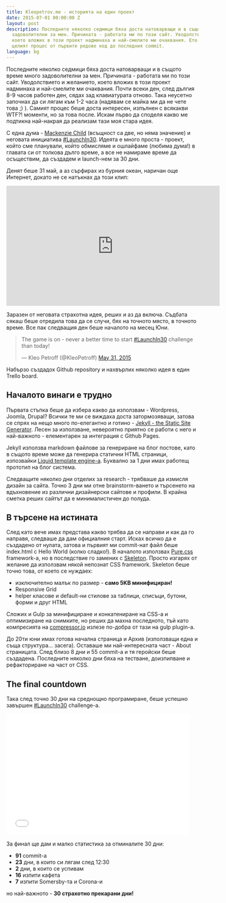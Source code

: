 ```yaml
---
title: Kleopetrov.me - историята на един проект
date: 2015-07-01 00:00:00 Z
layout: post
description: Последните няколко седмици бяха доста натоварващи и в същото време много
  задоволителни за мен. Причината - работата ми по този сайт. Уводолствието и желанието,
  което вложих в този проект надминаха и най-смелите ми очаквания. Ето как протече
  целият процес от първите редове код до последния commit.
language: bg
---
```


Последните няколко седмици бяха доста натоварващи и в същото време много задоволителни за мен. Причината - работата ми по този сайт. Уводолствието и желанието, което вложих в този проект надминаха и най-смелите ми очаквания. Почти всеки ден, след дългия 8-9 часов работен ден, сядах зад клавиатурата отново. Така неусетно започнах да си лягам към 1-2 часа (надявам се майка ми да не чете това ;) ). Самият процес беше доста интересен, изпълнен с всякакви WTF?! моменти, но за това после. Искам първо да споделя какво ме подтикна най-накрая да реализам тази моя стара идея.

С една дума - [Mackenzie Child](http://mackenziechild.me) (всъщност са две, но няма значение) и неговата инициатива  [#LaunchIn30](https://twitter.com/hashtag/LaunchIn30). Идеята е много проста - проект, който сме планували, който обмисляме и ошлайфаме (любима дума!) в главата си от толкова дълго време, а все не намираме време да осъществим, да създадем и launch-нем за 30 дни. 

Денят беше 31 май, а аз сърфирах из бурния океан, наричан още Интернет, докато не се натъкнах да този клип:


<iframe width="560" height="315" src="https://www.youtube.com/embed/hwSkyishkjI" frameborder="0" allowfullscreen></iframe>

Заразен от неговата страхотна идея, реших и аз да включа. Съдбата сякаш беше отредила това да се случи, бях на точното място, в точното време. Все пак следващия ден беше началото на месец Юни.

<blockquote class="twitter-tweet" lang="en"><p lang="en" dir="ltr">The game is on - never a better time to start <a href="https://twitter.com/hashtag/LaunchIn30?src=hash">#LaunchIn30</a> challenge than today!</p>&mdash; Kleo Petroff (@KleoPetroff) <a href="https://twitter.com/KleoPetroff/status/605067082661818370">May 31, 2015</a></blockquote>
<script async src="//platform.twitter.com/widgets.js" charset="utf-8"></script>

Набързо създадох Github repository и нахвърлих няколко идея в един Trello board. 

## Началото винаги е трудно
Първата стъпка беше да избера какво да използвам - Wordpress, Joomla, Drupal? Всички те ми се виждаха доста затормозяващи, затова се спрях на нещо много по-елегантно и готино - [Jekyll - the Static Site Generator](http://jekyllrb.com/). Лесен за използване, невероятно приятно се работи с него и най-важното - елементарен за интеграция с Github Pages. 

Jekyll използва markdown файлове за генериране на блог постове, като в същото време може да генерира статични HTML страници, изпозвайки [Liquid template engine-a](https://github.com/Shopify/liquid/wiki). Буквално за 1 дни имах работещ прототип на блог система. 

Следващите няколко дни отделих за research - трябваше да измисля дизайн за сайта. Точно 3 дни ми отне brainstorm-ването и търсенето на вдъхновение из различни дизайнерски сайтове и профили.  В крайна сметка реших сайтът да е минималистичен до полуда. 

## В търсене на истината 

След като вече имах представа какво трябва да се направи и как да го направя, следваше да дам официалния старт. Исках всичко да е създадено от нулата, затова и първият ми commit-нат файл беше index.html с Hello World (колко сладко!). 
В началото използвах [Pure.css](purecss.io) framework-a, но в последствие го замених с [Skeleton](getskeleton.com). Просто изгарях от желание да използвам някой непознат CSS framework. Skeleton беше точно това, от което се нуждаех: 

 - изключително малък по размер - **само 5KB минифициран!**
 - Responsive Grid
 - helper класове и default-ни стилове за таблици, списъци, бутони, форми и друг HTML

Сложих и Gulp за минифициране и конкатениране на CSS-a и оптимизиране на снимките, но реших да махна последното, тъй като компресията на [compressor.io](http://compressor.io) излезе по-добра от тази на gulp plugin-a.

До 20ти юни имах готовa начална страница и Архив (използващи една и съща структура... засега). Оставаше ми най-интересната част - About страницата. След близо 8 дни и 55 commit-a и тя геройски беше създадена. Последните няколко дни бяха на тестване, доизпипване и рефакториране на част от CSS. 

## The final countdown
Така след точно 30 дни на среднощно програмиране, беше успешно завършен [#LaunchIn30](https://twitter.com/hashtag/LaunchIn30) challenge-a. 

<iframe src="//giphy.com/embed/IjmMzurYulKEw?html5=true" width="480" height="318" frameBorder="0" webkitAllowFullScreen mozallowfullscreen allowFullScreen></iframe>

За финал ще дам и малко статистика за отминалите 30 дни:

 - **91** commit-a
 - **23** дни, в които си лягам след 12:30
 - **2** дни, в които се успивам
 - **16** изпити кафета
 - **7** изпити Somersby-та и Corona-и

но най-важното - **30 страхотно прекарани дни!** 
